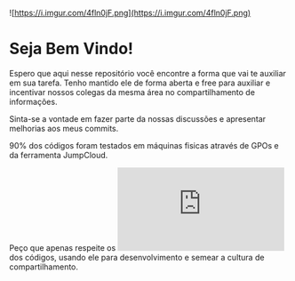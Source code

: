 ![https://i.imgur.com/4fln0jF.png](https://i.imgur.com/4fln0jF.png)

# Seja Bem Vindo!

Espero que aqui nesse repositório você encontre a forma que vai te auxiliar em sua tarefa.
Tenho mantido ele de forma aberta e free para auxiliar e incentivar nossos colegas da mesma área no compartilhamento de informações.

Sinta-se a vontade em fazer parte da nossas discussões e apresentar melhorias aos meus commits.

90% dos códigos foram testados em máquinas fisicas através de GPOs e da ferramenta JumpCloud.


Peço que apenas respeite os ![termos de uso](https://github.com/raphaelmaria/Biblioteca/blob/c9c6ee69255db988248cd7b5279adc1d3308df4c/Termo_de_Uso_v1.txt) dos códigos, usando ele para desenvolvimento e semear a cultura de compartilhamento.


